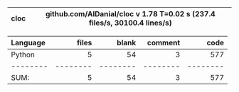 cloc|github.com/AlDanial/cloc v 1.78  T=0.02 s (237.4 files/s, 30100.4 lines/s)
--- | ---

Language|files|blank|comment|code
:-------|-------:|-------:|-------:|-------:
Python|5|54|3|577
--------|--------|--------|--------|--------
SUM:|5|54|3|577
